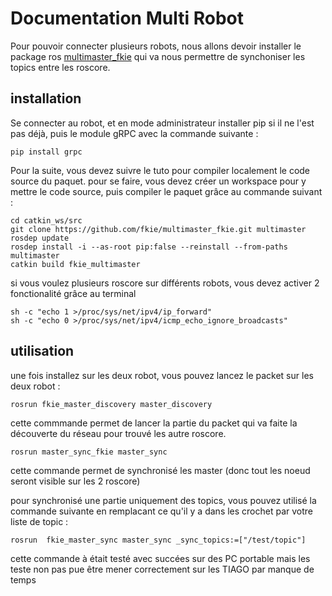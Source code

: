 # Documentation Multi Robot

Pour pouvoir connecter plusieurs robots, nous allons devoir installer le package ros [multimaster_fkie](http://wiki.ros.org/multimaster_fkie/Tutorials/Setup%20a%20ROS%20master%20synchronization) qui va nous permettre de synchoniser les topics entre les roscore. 

## installation

Se connecter au robot, et en mode administrateur installer pip si il ne l'est pas déjà, puis le module gRPC avec la commande suivante : 

`pip install grpc`

Pour la suite, vous devez suivre le tuto pour compiler localement le code source du paquet. pour se faire, vous devez créer un workspace pour y mettre le code source, puis compiler le paquet grâce au commande suivant : 

`cd catkin_ws/src`  
`git clone https://github.com/fkie/multimaster_fkie.git multimaster `  
`rosdep update`  
`rosdep install -i --as-root pip:false --reinstall --from-paths multimaster`  
`catkin build fkie_multimaster`  

si vous voulez plusieurs roscore sur différents robots, vous devez activer 2 fonctionalité grâce au terminal

`sh -c "echo 1 >/proc/sys/net/ipv4/ip_forward"`  
`sh -c "echo 0 >/proc/sys/net/ipv4/icmp_echo_ignore_broadcasts"`

## utilisation 

une fois installez sur les deux robot, vous pouvez lancez le packet sur les deux robot : 

`rosrun fkie_master_discovery master_discovery`

cette commmande permet de lancer la partie du packet qui va faite la découverte du réseau pour trouvé les autre roscore.  

`rosrun master_sync_fkie master_sync`

cette commande permet de synchronisé les master (donc tout les noeud seront visible sur les 2 roscore) 

pour synchronisé une partie uniquement des topics, vous pouvez utilisé la commande suivante en remplacant ce qu'il y a dans les crochet par votre liste de topic :

`rosrun  fkie_master_sync master_sync _sync_topics:=["/test/topic"]`

cette commande à était testé avec succées sur des PC portable mais les teste non pas pue être mener correctement sur les TIAGO par manque de temps

